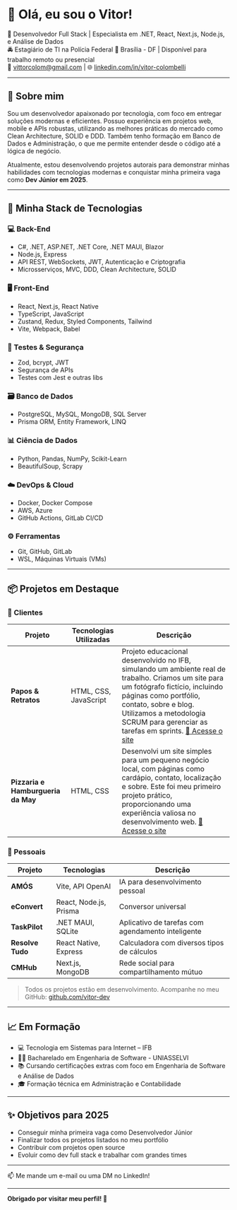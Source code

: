 # 👋 Olá, eu sou o Vitor!

🎯 Desenvolvedor Full Stack | Especialista em .NET, React, Next.js, Node.js, e Análise de Dados  
🚔 Estagiário de TI na Polícia Federal
📍 Brasília - DF | Disponível para trabalho remoto ou presencial  
📧 vittorcolom@gmail.com | 🌐 [linkedin.com/in/vitor-colombelli](https://linkedin.com/in/vitor-colombelli)  

---

## 🚀 Sobre mim

Sou um desenvolvedor apaixonado por tecnologia, com foco em entregar soluções modernas e eficientes. Possuo experiência em projetos web, mobile e APIs robustas, utilizando as melhores práticas do mercado como Clean Architecture, SOLID e DDD. Também tenho formação em Banco de Dados e Administração, o que me permite entender desde o código até a lógica de negócio.

Atualmente, estou desenvolvendo projetos autorais para demonstrar minhas habilidades com tecnologias modernas e conquistar minha primeira vaga como **Dev Júnior em 2025**.

---

## 🧠 Minha Stack de Tecnologias

### 💻 Back-End
- C#, .NET, ASP.NET, .NET Core, .NET MAUI, Blazor
- Node.js, Express
- API REST, WebSockets, JWT, Autenticação e Criptografia
- Microsserviços, MVC, DDD, Clean Architecture, SOLID

### 🖥️ Front-End
- React, Next.js, React Native
- TypeScript, JavaScript
- Zustand, Redux, Styled Components, Tailwind
- Vite, Webpack, Babel

### 🧪 Testes & Segurança
- Zod, bcrypt, JWT
- Segurança de APIs
- Testes com Jest e outras libs

### 🗃️ Banco de Dados
- PostgreSQL, MySQL, MongoDB, SQL Server
- Prisma ORM, Entity Framework, LINQ

### 📊 Ciência de Dados
- Python, Pandas, NumPy, Scikit-Learn
- BeautifulSoup, Scrapy

### ☁️ DevOps & Cloud
- Docker, Docker Compose
- AWS, Azure
- GitHub Actions, GitLab CI/CD

### ⚙️ Ferramentas
- Git, GitHub, GitLab
- WSL, Máquinas Virtuais (VMs)

---

## 📦 Projetos em Destaque

### 💪 Clientes

| Projeto                         | Tecnologias Utilizadas | Descrição                                                                                                                                                                                                                   |
|---------------------------------|------------------------|-------------------------------------------------------------------------------------------------------------------------------------------------------------------------------------------------------------------------------|
| **Papos & Retratos**            | HTML, CSS, JavaScript  | Projeto educacional desenvolvido no IFB, simulando um ambiente real de trabalho. Criamos um site para um fotógrafo fictício, incluindo páginas como portfólio, contato, sobre e blog. Utilizamos a metodologia SCRUM para gerenciar as tarefas em sprints. [🔗 Acesse o site](https://papos-e-retratos.vercel.app) |
| **Pizzaria e Hamburgueria da May** | HTML, CSS              | Desenvolvi um site simples para um pequeno negócio local, com páginas como cardápio, contato, localização e sobre. Este foi meu primeiro projeto prático, proporcionando uma experiência valiosa no desenvolvimento web. [🔗 Acesse o site](https://vitorxzspes.github.io/Pizzaria-e-Hamburgueria-da-May) |


### 🧬 Pessoais

| Projeto | Tecnologias | Descrição |
|--------|--------------|-----------|
| **AMÓS** | Vite, API OpenAI | IA para desenvolvimento pessoal |
| **eConvert** | React, Node.js, Prisma | Conversor universal |
| **TaskPilot** | .NET MAUI, SQLite | Aplicativo de tarefas com agendamento inteligente |
| **Resolve Tudo** | React Native, Express | Calculadora com diversos tipos de cálculos |
| **CMHub** | Next.js, MongoDB | Rede social para compartilhamento mútuo |

> Todos os projetos estão em desenvolvimento. Acompanhe no meu GitHub: [github.com/vitor-dev](https://github.com/vitor-dev)

---

## 📈 Em Formação

- 💻 Tecnologia em Sistemas para Internet – IFB
- 🧑‍🔬 Bacharelado em Engenharia de Software - UNIASSELVI  
- 📚 Cursando certificações extras com foco em Engenharia de Software e Análise de Dados  
- 🎓 Formação técnica em Administração e Contabilidade  

---

## ✨ Objetivos para 2025

- Conseguir minha primeira vaga como Desenvolvedor Júnior
- Finalizar todos os projetos listados no meu portfólio
- Contribuir com projetos open source
- Evoluir como dev full stack e trabalhar com grandes times

---

📫 Me mande um e-mail ou uma DM no LinkedIn!

---

**Obrigado por visitar meu perfil! 🚀**
